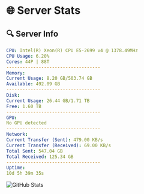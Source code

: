 # 🌐 Server Stats
## 🔍 Server Info
```yaml
CPU: Intel(R) Xeon(R) CPU E5-2699 v4 @ 1378.49MHz
CPU Usage: 6.20%
Cores: 44P | 88T
-----------------------------------
Memory:
Current Usage: 8.20 GB/503.74 GB
Available: 492.09 GB
-----------------------------------
Disk:
Current Usage: 26.44 GB/1.71 TB
Free: 1.60 TB
-----------------------------------
GPU:
No GPU detected
-----------------------------------
Network:
Current Transfer (Sent): 479.00 KB/s
Current Transfer (Received): 69.00 KB/s
Total Sent: 547.04 GB
Total Received: 125.34 GB
-----------------------------------
Uptime:
10d 5h 39m 35s
```
![GitHub Stats](https://img.shields.io/badge/Updated-2025-04-29_22:48:23-blue)